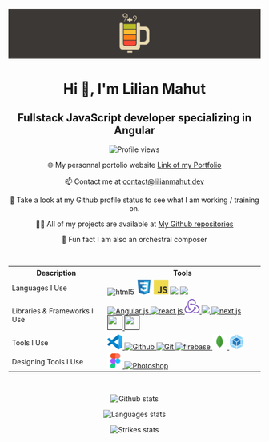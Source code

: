 <div align="center">

![Banner](/icons/coffee.png?raw=true)

# Hi 👋, I'm Lilian Mahut

## Fullstack JavaScript developer specializing in Angular

![Profile views](https://komarev.com/ghpvc/?username=joliwood&label=Profile%20views&color=0e75b6&style=flat)

🌐 My personnal portolio website [Link of my Portfolio](https://lilianmahut.dev/)

📫 Contact me at [contact@lilianmahut.dev](mailto:contact@lilianmahut.dev)

🌱 Take a look at my Github profile status to see what I am working / training on.

👨‍💻 All of my projects are available at [My Github repositories](https://github.com/Joliwood?tab=repositories)

:musical_score: Fun fact I am also an orchestral composer

<br />
<table>
  <tr>
    <th>Description</th>
    <th>Tools</th>
  </tr>
  <tr>
    <td>Languages I Use</td>
    <td>
      <img src='https://www.vectorlogo.zone/logos/w3_html5/w3_html5-icon.svg' alt='html5' height='30'> 
      <img src='https://raw.githubusercontent.com/devicons/devicon/master/icons/css3/css3-original.svg' alt='css3' height='30'> 
      <img src='https://raw.githubusercontent.com/devicons/devicon/master/icons/javascript/javascript-original.svg' alt='javascript' height='30'> 
      <img src="https://cdn.jsdelivr.net/gh/devicons/devicon/icons/typescript/typescript-original.svg" height='30'/>
      <img src="https://symbols.getvecta.com/stencil_28/61_sql-database-generic.90b41636a8.svg" height='30'/>
  </tr>
  <tr>
    <td>Libraries & Frameworks I Use</td>
    <td>
      <a href="">
        <img src="https://angular.io/assets/images/logos/angular/angular.svg" alt='Angular js' height='30'>
      </a> 
      <a href="">
        <img src='https://www.vectorlogo.zone/logos/reactjs/reactjs-icon.svg' alt='react js' height='30'>
      </a> 
      <a href="">
        <img src="https://raw.githubusercontent.com/devicons/devicon/master/icons/redux/redux-original.svg" alt="redux" title="Redux" height="30" />
      </a> 
      <a href="">
        <img src='https://www.vectorlogo.zone/logos/nodejs/nodejs-icon.svg alt='node js' height='30'>
      </a> 
      <a href="">
        <img src="https://seeklogo.com/images/N/next-js-logo-8FCFF51DD2-seeklogo.com.png" alt="next js" width="30" height="30" />
      </a> 
      <a href="">
        <img src="https://cdn.jsdelivr.net/gh/devicons/devicon/icons/tailwindcss/tailwindcss-plain.svg" width="30" height="30" />
      </a> 
      <a href="">
        <img src="https://cdn.jsdelivr.net/gh/devicons/devicon/icons/sass/sass-original.svg" width="30" height="30"/>
      </a>
    </td>
  </tr>
  <tr>
    <td>Tools I Use</td>
    <td>
      <a href="https://code.visualstudio.com/">
        <img src="https://raw.githubusercontent.com/devicons/devicon/master/icons/vscode/vscode-original.svg" alt="Visual Studio Code" height="30" title="Visual Studio Code" />
      </a> 
      <a href="https://github.com/">
          <img src="https://static-00.iconduck.com/assets.00/github-icon-2048x1988-jzvzcf2t.png" alt="Github" height="30" title="GitHub" />
        </a> 
      <a href="https://git-scm.com/">
          <img src="https://www.vectorlogo.zone/logos/git-scm/git-scm-icon.svg" alt="Git" height="30" title="Git" >
      </a> 
      <a href="https://github.com/">
        <img src="https://www.vectorlogo.zone/logos/firebase/firebase-icon.svg" alt="firebase" height="30"/>
          </a> 
      <a href="https://github.com/">
        <img src="https://github.com/devicons/devicon/blob/v2.15.1/icons/mongodb/mongodb-original.svg" alt="MongoDB" height="30" title="MongoDB" />
      </a> 
      <a href="">
          <img src="https://github.com/devicons/devicon/blob/v2.15.1/icons/webpack/webpack-original.svg" alt="WebPack" height="30" title="WebPack" />
      </a>
    </td>
    </tr>
    <tr>
      <td>Designing Tools I Use</td>
      <td>
        <a href="https://www.figma.com">
          <img src="https://raw.githubusercontent.com/devicons/devicon/master/icons/figma/figma-original.svg" alt="figma" title="Figma" height="30" />
        </a> 
        <a href="https://www.adobe.com/fr/products/photoshop.html">
          <img src="https://upload.wikimedia.org/wikipedia/commons/thumb/a/af/Adobe_Photoshop_Mobile_icon.svg/1049px-Adobe_Photoshop_Mobile_icon.svg.png" alt="Photoshop" title="Photoshop" height="30" />
          </a>
      </td>
  </tr>
</table>
<br />

![Github stats](https://github-readme-stats.vercel.app/api?username=joliwood&show_icons=true&locale=en&count_private=true&theme=apprentice&bg_color=ffffff00&hide_border=true)

![Languages stats](https://github-readme-stats.vercel.app/api/top-langs?username=joliwood&show_icons=true&locale=en&layout=compact&count_private=true&theme=apprentice&bg_color=ffffff00&hide_border=true)

![Strikes stats](https://github-readme-streak-stats.herokuapp.com/?user=joliwood&&count_private=true&theme=apprentice&bg_color=ffffff00&hide_border=true)

</div>

<!--
**Lilian-Mahut/Lilian-Mahut** is a ✨ _special_ ✨ repository because its `README.md` (this file) appears on your GitHub profile.

Here are some ideas to get you started:

- 🔭 I’m currently working on ...
- 🌱 I’m currently learning ...
- 👯 I’m looking to collaborate on ...
- 🤔 I’m looking for help with ...
- 💬 Ask me about ...
- 📫 How to reach me: ...
- 😄 Pronouns: ...
- ⚡ Fun fact: ...
-->
